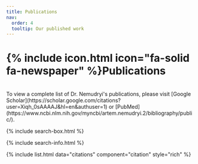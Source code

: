 ```yaml
---
title: Publications
nav:
  order: 4
  tooltip: Our published work
---
```


# {% include icon.html icon="fa-solid fa-newspaper" %}Publications

<br>
To view a complete list of Dr. Nemudryi's publications, please visit [Google Scholar](https://scholar.google.com/citations?user=Xiqh_0sAAAAJ&hl=en&authuser=1) or [PubMed](https://www.ncbi.nlm.nih.gov/myncbi/artem.nemudryi.2/bibliography/public/).


{% include search-box.html %}

{% include search-info.html %}

{% include list.html data="citations" component="citation" style="rich" %}
